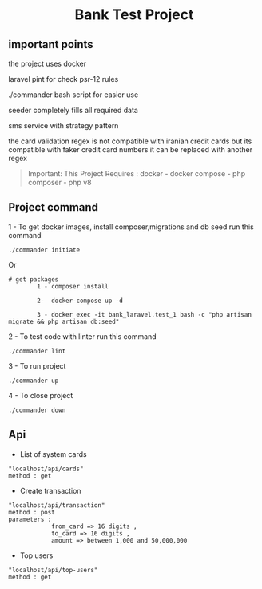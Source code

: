 <p align="center">
<h1 align="center">Bank Test Project</h1>
</p>

## important points
the project uses docker</br>

laravel pint for check  psr-12 rules</br>

./commander bash script for easier use</br>

seeder completely fills all required data</br>

sms service with strategy pattern</br>

the card validation regex is not compatible with iranian credit cards but its compatible with faker credit card numbers it can be replaced with another regex</br>



> Important: This Project Requires : docker - docker compose - php composer - php v8



## Project command

1 - To get docker images, install composer,migrations and db seed run this command
```
./commander initiate
```
Or
```
# get packages
        1 - composer install
    
        2-  docker-compose up -d

        3 - docker exec -it bank_laravel.test_1 bash -c "php artisan migrate && php artisan db:seed"
```

2 - To test code with linter run this command
```
./commander lint
```

3 - To run project
```
./commander up
```
4 - To close project
```
./commander down
```
## Api
- List of system cards
```
"localhost/api/cards"
method : get
```

- Create transaction
```
"localhost/api/transaction"
method : post
parameters : 
            from_card => 16 digits ,
            to_card => 16 digits ,
            amount => between 1,000 and 50,000,000
```
- Top users
```
"localhost/api/top-users"
method : get

```
